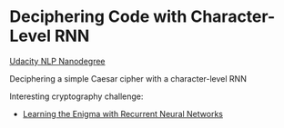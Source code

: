 # Deciphering Code with Character-Level RNN

[Udacity NLP Nanodegree](https://eu.udacity.com/course/natural-language-processing-nanodegree--nd892)

Deciphering a simple Caesar cipher with a character-level RNN

Interesting cryptography challenge:
- [Learning the Enigma with Recurrent Neural Networks](https://greydanus.github.io/2017/01/07/enigma-rnn/)